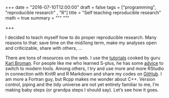 +++
date = "2016-07-10T12:00:00"
draft = false
tags = ["programming", "reproducible research" , "R"]
title = "Self teaching reproducible research"
math = true
summary = """
"""

+++
 
I decided to teach myself how to do proper reproducible research. Many reasons to 
that: save time on the mid/long term, make my analyses open and criticizable, share with others, ...

<!--more-->

There are tons of resources on  the web. I use the [tutorials](http://kbroman.org/pages/tutorials.html) 
cooked by guru [Karl Broman](http://kbroman.org/). 
For people like me who learned S-plus, he has some [advice](http://kbroman.org/hipsteR/) to switch to modern tools. 
Among others, I try and use more and more RStudio in connection with KnitR and R Markdown and 
share my codes on [GitHub](https://github.com/oliviergimenez). I am more a Fortran guy, 
but Rcpp makes me wonder about C++.  Version control, piping and the tidy universe are 
not yet entirely familiar to me, I’m making baby steps (or grandpa steps I should say). Let’s see how it goes.
